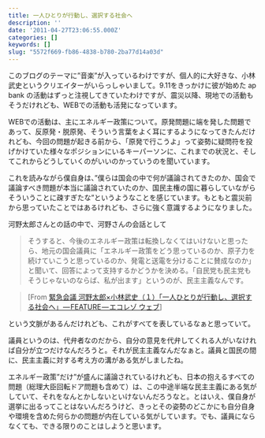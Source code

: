 ```yaml
---
title: 一人ひとりが行動し、選択する社会へ
description: ''
date: '2011-04-27T23:06:55.000Z'
categories: []
keywords: []
slug: "5572f669-fb86-4838-b780-2ba77d14a03d"
---
```

このブログのテーマに”音楽”が入っているわけですが、個人的に大好きな、小林武史というクリエイターがいらっしゃいまして。9.11をきっかけに彼が始めた ap bank の活動はずっと注視してきていたわけですが、震災以降、現地での活動もそうだけれども、WEBでの活動も活発になっています。

WEBでの活動は、主にエネルギー政策について。原発問題に端を発した問題であって、反原発・脱原発、そういう言葉をよく耳にするようになってきたんだけれども、今回の問題が起きる前から、「原発で行こうよ」って姿勢に疑問符を投げかけていた様々なポジションにいるキーパーソンに、これまでの状況と、そしてこれからどうしていくのがいいのかっていうのを聞いています。

これを読みながら僕自身は、”僕らは国会の中で何が議論されてきたのか、国会で議論すべき問題が本当に議論されていたのか、国民主権の国に暮らしていながらそういうことに疎すぎたな”というようなことを感じています。もともと震災前から思っていたことではあるけれども、さらに強く意識するようになりました。

河野太郎さんとの話の中で、河野さんの会話として

> そうすると、今後のエネルギー政策は転換しなくてはいけないと思ったら、地元の国会議員に「エネルギー政策をどう思っているのか、原子力を続けていこうと思っているのか、発電と送電を分けることに賛成なのか」と聞いて、回答によって支持するかどうかを決める。「自民党も民主党もそうじゃないのならば、私が出ます」というのが、民主主義なんです。

> \[From [緊急会議 河野太郎×小林武史（１）「一人ひとりが行動し、選択する社会へ」 — FEATURE — エコレゾ ウェブ](http://www.eco-reso.jp/feature/love_checkenergy/20110421_5030.php#005030)\]

という文脈があるんだけれども、これがすべてを表しているなぁと思っていて。

議員というのは、代弁者なのだから、自分の意見を代弁してくれる人がいなければ自分が立つだけなんだろうと。それが民主主義なんだなぁと。議員と国民の間に、民主主義に対する考え方の溝がある気がしましたね。

エネルギー政策”だけ”が盛んに議論されているけれども、日本の抱えるすべての問題（総理大臣回転ドア問題も含めて）は、この中途半端な民主主義にある気がしていて、それをなんとかしないといけないんだろうなと。とはいえ、僕自身が選挙に出るってことはないんだろうけど、きっとその姿勢のどこかにも自分自身や環境を含めた何らかの問題が内在している気がしています。でも、議員にならなくても、できる限りのことはしようと思います。